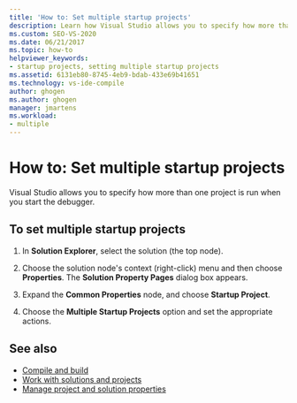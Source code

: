 ```yaml
---
title: 'How to: Set multiple startup projects'
description: Learn how Visual Studio allows you to specify how more than one project is run when you start the debugger.
ms.custom: SEO-VS-2020
ms.date: 06/21/2017
ms.topic: how-to
helpviewer_keywords:
- startup projects, setting multiple startup projects
ms.assetid: 6131eb80-8745-4eb9-bdab-433e69b41651
ms.technology: vs-ide-compile
author: ghogen
ms.author: ghogen
manager: jmartens
ms.workload:
- multiple
---
```

# How to: Set multiple startup projects

Visual Studio allows you to specify how more than one project is run when you start the debugger.

## To set multiple startup projects

1. In **Solution Explorer**, select the solution (the top node).

2. Choose the solution node's context (right-click) menu and then choose **Properties**. The **Solution Property Pages** dialog box appears.

3. Expand the **Common Properties** node, and choose **Startup Project**.

4. Choose the **Multiple Startup Projects** option and set the appropriate actions.

## See also

- [Compile and build](../ide/compiling-and-building-in-visual-studio.md)
- [Work with solutions and projects](../ide/creating-solutions-and-projects.md)
- [Manage project and solution properties](../ide/managing-project-and-solution-properties.md)
